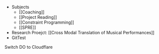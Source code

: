 - Subjects
	- [[Coaching]]
	- [[Project Reading]]
	- [[Constraint Programming]]
	- [[SPRE]]
- Research Proejct: [[Cross Modal Translation of Musical Performances]]
- GitTest

Switch DO to Cloudflare
